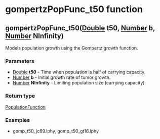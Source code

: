 gompertzPopFunc_t50 function
============================
gompertzPopFunc_t50([Double](../types/Double.md) **t50**, [Number](../types/Number.md) **b**, [Number](../types/Number.md) **NInfinity**)
-----------------------------------------------------------------------------------------------------------------------------------------

Models population growth using the Gompertz growth function.

### Parameters

- [Double](../types/Double.md) **t50** - Time when population is half of carrying capacity.
- [Number](../types/Number.md) **b** - Initial growth rate of tumor growth.
- [Number](../types/Number.md) **NInfinity** - Limiting population size (carrying capacity).

### Return type

[PopulationFunction](../types/PopulationFunction.md)


### Examples

-  gomp_t50_jc69.lphy, gomp_t50_gt16.lphy




